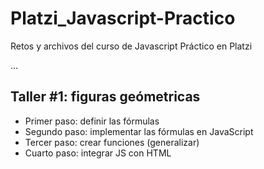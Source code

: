 # Platzi_Javascript-Practico
Retos y archivos del curso de Javascript Práctico en Platzi

...

## Taller #1: figuras geómetricas

- Primer paso: definir las fórmulas
- Segundo paso: implementar las fórmulas en JavaScript
- Tercer paso: crear funciones (generalizar)
- Cuarto paso: integrar JS con HTML